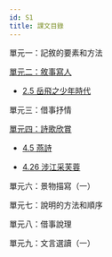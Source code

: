 ```yaml
---
id: S1
title: 課文目錄
---
```


單元一：記敘的要素和方法

[單元二：敘事寫人](category/S1/單元二：敘事寫人)

- [2.5 岳飛之少年時代](S1/單元二：敘事寫人/2.5岳飛之少年時代)

單元三：借事抒情

[單元四：詩歌欣賞](category/S1/單元四：詩歌欣賞)

- [4.5 燕詩](S1/單元四：詩歌欣賞/4.5燕詩)

- [4.26 涉江采芙蓉](S1/單元四：詩歌欣賞/4.26涉江采芙蓉)

單元六：景物描寫（一）

單元七：說明的方法和順序

單元八：借事說理

單元九：文言選讀（一）